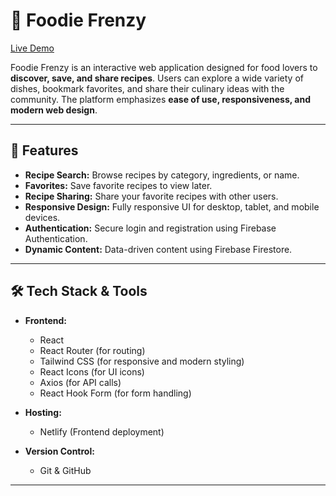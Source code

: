 # 🍔 Foodie Frenzy

[Live Demo](https://quiet-belekoy-ad3587.netlify.app)

Foodie Frenzy is an interactive web application designed for food lovers to **discover, save, and share recipes**. Users can explore a wide variety of dishes, bookmark favorites, and share their culinary ideas with the community. The platform emphasizes **ease of use, responsiveness, and modern web design**.

---

## 🌟 Features

- **Recipe Search:** Browse recipes by category, ingredients, or name.
- **Favorites:** Save favorite recipes to view later.
- **Recipe Sharing:** Share your favorite recipes with other users.
- **Responsive Design:** Fully responsive UI for desktop, tablet, and mobile devices.
- **Authentication:** Secure login and registration using Firebase Authentication.
- **Dynamic Content:** Data-driven content using Firebase Firestore.

---

## 🛠️ Tech Stack & Tools

- **Frontend:**
  - React
  - React Router (for routing)
  - Tailwind CSS (for responsive and modern styling)
  - React Icons (for UI icons)
  - Axios (for API calls)
  - React Hook Form (for form handling)


- **Hosting:**
  - Netlify (Frontend deployment)

- **Version Control:**
  - Git & GitHub

---

